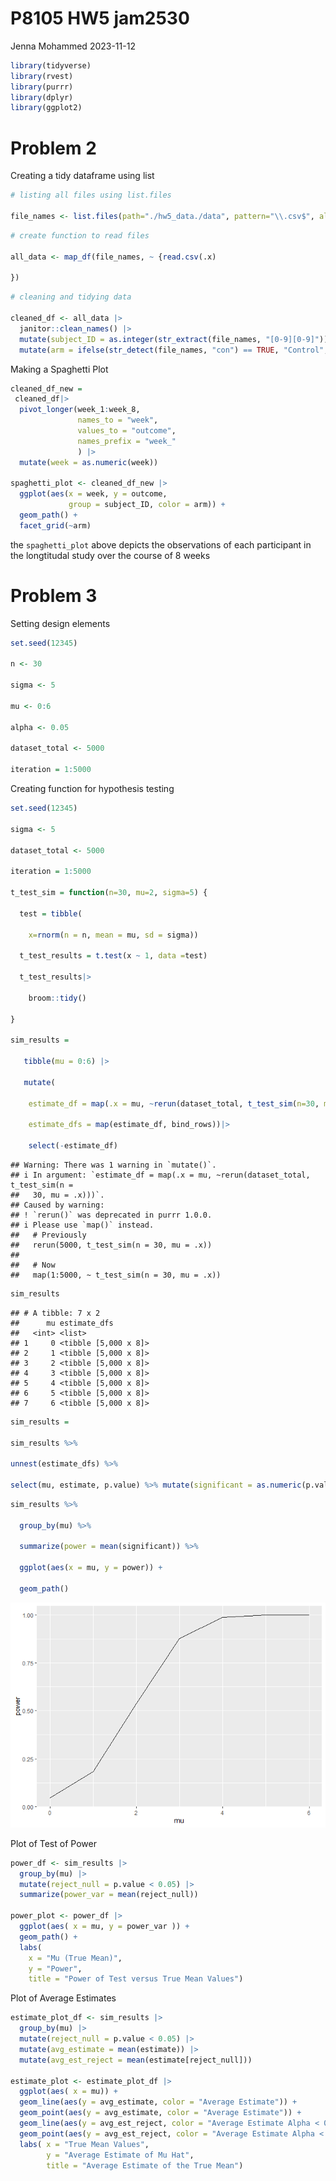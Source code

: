 P8105 HW5 jam2530
================
Jenna Mohammed
2023-11-12

``` r
library(tidyverse)
library(rvest)
library(purrr)
library(dplyr)
library(ggplot2)
```

# Problem 2

Creating a tidy dataframe using list

``` r
# listing all files using list.files

file_names <- list.files(path="./hw5_data./data", pattern="\\.csv$", all.files=FALSE, full.names=TRUE)
```

``` r
# create function to read files

all_data <- map_df(file_names, ~ {read.csv(.x)

})
```

``` r
# cleaning and tidying data 

cleaned_df <- all_data |>
  janitor::clean_names() |>
  mutate(subject_ID = as.integer(str_extract(file_names, "[0-9][0-9]"))) |>
  mutate(arm = ifelse(str_detect(file_names, "con") == TRUE, "Control", "Experiment")) 
```

Making a Spaghetti Plot

``` r
cleaned_df_new = 
 cleaned_df|>
  pivot_longer(week_1:week_8,
               names_to = "week",
               values_to = "outcome",
               names_prefix = "week_"
               ) |>
  mutate(week = as.numeric(week))

spaghetti_plot <- cleaned_df_new |>
  ggplot(aes(x = week, y = outcome,
             group = subject_ID, color = arm)) +
  geom_path() +
  facet_grid(~arm)
```

the `spaghetti_plot` above depicts the observations of each participant
in the longtitudal study over the course of 8 weeks

# Problem 3

Setting design elements

``` r
set.seed(12345)

n <- 30

sigma <- 5

mu <- 0:6

alpha <- 0.05

dataset_total <- 5000

iteration = 1:5000
```

Creating function for hypothesis testing

``` r
set.seed(12345)

sigma <- 5

dataset_total <- 5000

iteration = 1:5000

t_test_sim = function(n=30, mu=2, sigma=5) {

  test = tibble(

    x=rnorm(n = n, mean = mu, sd = sigma))

  t_test_results = t.test(x ~ 1, data =test)

  t_test_results|>

    broom::tidy()

}

sim_results =

   tibble(mu = 0:6) |>

   mutate(

    estimate_df = map(.x = mu, ~rerun(dataset_total, t_test_sim(n=30, mu = .x))),

    estimate_dfs = map(estimate_df, bind_rows))|>

    select(-estimate_df)
```

    ## Warning: There was 1 warning in `mutate()`.
    ## i In argument: `estimate_df = map(.x = mu, ~rerun(dataset_total, t_test_sim(n =
    ##   30, mu = .x)))`.
    ## Caused by warning:
    ## ! `rerun()` was deprecated in purrr 1.0.0.
    ## i Please use `map()` instead.
    ##   # Previously
    ##   rerun(5000, t_test_sim(n = 30, mu = .x))
    ## 
    ##   # Now
    ##   map(1:5000, ~ t_test_sim(n = 30, mu = .x))

``` r
sim_results
```

    ## # A tibble: 7 x 2
    ##      mu estimate_dfs        
    ##   <int> <list>              
    ## 1     0 <tibble [5,000 x 8]>
    ## 2     1 <tibble [5,000 x 8]>
    ## 3     2 <tibble [5,000 x 8]>
    ## 4     3 <tibble [5,000 x 8]>
    ## 5     4 <tibble [5,000 x 8]>
    ## 6     5 <tibble [5,000 x 8]>
    ## 7     6 <tibble [5,000 x 8]>

``` r
sim_results =

sim_results %>%

unnest(estimate_dfs) %>%

select(mu, estimate, p.value) %>% mutate(significant = as.numeric(p.value < 0.05))
```

``` r
sim_results %>%

  group_by(mu) %>%

  summarize(power = mean(significant)) %>%

  ggplot(aes(x = mu, y = power)) +

  geom_path()
```

![](p8105_hw5_jam2530_files/figure-gfm/unnamed-chunk-9-1.png)<!-- -->

Plot of Test of Power

``` r
power_df <- sim_results |>
  group_by(mu) |>
  mutate(reject_null = p.value < 0.05) |>
  summarize(power_var = mean(reject_null)) 

power_plot <- power_df |> 
  ggplot(aes( x = mu, y = power_var )) +
  geom_path() +
  labs( 
    x = "Mu (True Mean)",
    y = "Power",
    title = "Power of Test versus True Mean Values")
```

Plot of Average Estimates

``` r
estimate_plot_df <- sim_results |>
  group_by(mu) |>
  mutate(reject_null = p.value < 0.05) |>
  mutate(avg_estimate = mean(estimate)) |>
  mutate(avg_est_reject = mean(estimate[reject_null]))

estimate_plot <- estimate_plot_df |>
  ggplot(aes( x = mu)) +
  geom_line(aes(y = avg_estimate, color = "Average Estimate")) +
  geom_point(aes(y = avg_estimate, color = "Average Estimate")) +
  geom_line(aes(y = avg_est_reject, color = "Average Estimate Alpha < 0.05")) +
  geom_point(aes(y = avg_est_reject, color = "Average Estimate Alpha < 0.05")) +
  labs( x = "True Mean Values",
        y = "Average Estimate of Mu Hat",
        title = "Average Estimate of the True Mean")
```

